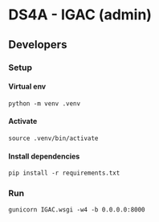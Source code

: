 # DS4A - IGAC (admin)

## Developers
### Setup
#### Virtual env
```
python -m venv .venv
```
#### Activate
```
source .venv/bin/activate
```

#### Install dependencies
```
pip install -r requirements.txt
```

### Run
```
gunicorn IGAC.wsgi -w4 -b 0.0.0.0:8000
```

